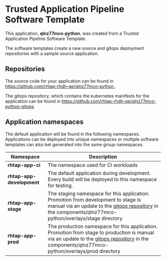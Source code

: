 # Trusted Application Pipeline Software Template

This application, **qlnz77mco-python**, was created from a Trusted Application Pipeline Software Template.

The software templates create a new source and gitops deployment repositories with a sample source application. 

## Repositories

The source code for your application can be found in [https://github.com/rhtap-rhdh-qe/qlnz77mco-python ](https://github.com/rhtap-rhdh-qe/qlnz77mco-python ).
 
The gitops repository, which contains the kubernetes manifests for the application can be found in 
[https://github.com/rhtap-rhdh-qe/qlnz77mco-python-gitops ](https://github.com/rhtap-rhdh-qe/qlnz77mco-python-gitops ) 

## Application namespaces 

The default application will be found in the following namespaces. Applications can be deployed into unique namespaces or multiple software templates can also bet generated into the same group namespaces.  

|  Namespace   |  Description   |  
| -------- | -------- |
| **rhtap-app-ci** | The namespace used for CI workloads |
| **rhtap-app-development** | The default application during development. Every build will be deployed to this namespace for testing. |
| **rhtap-app-stage** | The staging namespace for this application. Promotion from development to stage is manual via an update to the [gitops repository](https://github.com/rhtap-rhdh-qe/qlnz77mco-python-gitops ) in the components/qlnz77mco-python/overlays/stage directory |
| **rhtap-app-prod** | The production namespace for this application. Promotion from stage to production is manual via an update to the [gitops repository](https://github.com/rhtap-rhdh-qe/qlnz77mco-python-gitops ) in the components/qlnz77mco-python/overlays/prod directory |
